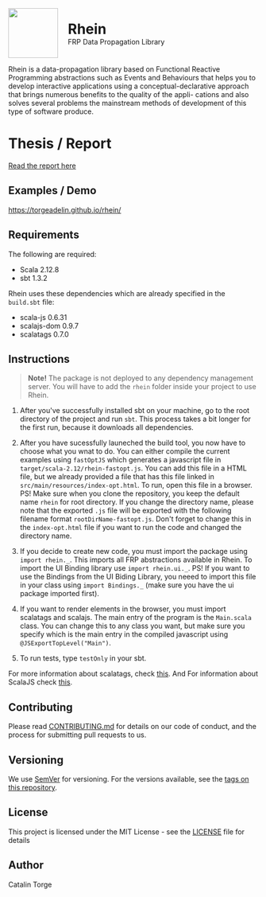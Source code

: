 <div style="display: flex; align-items: center">
    <img src="https://i.imgur.com/2hb1EXu.png" width="100">
    <div style="margin-left: 20px">
        <h1 style="margin: 0; padding: 0">Rhein</h1>
        <p style="margin: 0">FRP Data Propagation Library</p>
    </div>
</div>

Rhein is a data-propagation library based on Functional Reactive Programming abstractions such as Events and Behaviours that helps you to develop interactive applications using a conceptual-declarative approach that brings numerous benefits to the quality of the appli- cations and also solves several problems the mainstream methods of development of this type of software produce.

# Thesis / Report
[Read the report here](https://github.com/torgeadelin/rhein/blob/master/Final_Report.pdf)

## Examples / Demo
https://torgeadelin.github.io/rhein/

## Requirements
The following are required:
- Scala 2.12.8
- sbt 1.3.2

Rhein uses these dependencies which are already specified in the `build.sbt` file:
- scala-js 0.6.31
- scalajs-dom 0.9.7
- scalatags 0.7.0

## Instructions
>**Note!** The package is not deployed to any dependency management server. You will have to add the `rhein` folder inside your project to use Rhein.

1. After you've successfully installed sbt on your machine, go to the root directory of the project and run `sbt`. This process takes a bit longer for the first run, because it downloads all dependencies.

2. After you have sucessfully launeched the build tool, you now have to choose what you wnat to do. You can either compile the current examples using `fastOptJS` which generates a javascript file in `target/scala-2.12/rhein-fastopt.js`. You can add this file in a HTML file, but we already provided a file that has this file linked in `src/main/resources/index-opt.html`. To run, open this file in a browser. PS! Make sure when you clone the repository, you keep the default name `rhein` for root directory. If you change the directory name, please note that the exported `.js` file will be exported with the following filename format `rootDirName-fastopt.js`. Don't forget to change this in the `index-opt.html` file if you want to run the code and changed the directory name.

3. If you decide to create new code, you must import the package using `import rhein._`. This imports all FRP abstractions available in Rhein. To import the UI Binding library use `import rhein.ui._`. PS! If you want to use the Bindings from the UI Biding Library, you neeed to import this file in your class using `import Bindings._` (make sure you have the ui package imported first).

4. If you want to render elements in the browser, you must import scalatags and scalajs. The main entry of the program is the `Main.scala` class. You can change this to any class you want, but make sure you specify which is the main entry in the compiled javascript using `@JSExportTopLevel("Main")`. 

5. To run tests, type `testOnly` in your sbt.

For more information about scalatags, check [this](https://www.scala-js.org/). And For information about ScalaJS check [this](https://www.lihaoyi.com/scalatags/).

## Contributing

Please read [CONTRIBUTING.md](https://gist.github.com/PurpleBooth/b24679402957c63ec426) for details on our code of conduct, and the process for submitting pull requests to us.

## Versioning

We use [SemVer](http://semver.org/) for versioning. For the versions available, see the [tags on this repository](https://github.com/your/project/tags). 

## License
This project is licensed under the MIT License - see the [LICENSE](LICENSE) file for details

## Author
Catalin Torge
